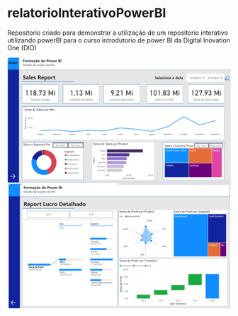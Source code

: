 # relatorioInterativoPowerBI

Repositorio criado para demonstrar a utilização de um repositorio interativo utilizando powerBI para o curso introdutorio de power BI da Digital Inovation One (DIO)

![Relatorio Interativo pagina 1](RelatorioPag1.png)
![Relatorio Interativo pagina 1](RelatorioPag2.png)
